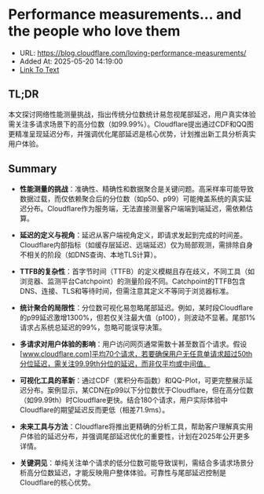 # Performance measurements… and the people who love them
- URL: https://blog.cloudflare.com/loving-performance-measurements/
- Added At: 2025-05-20 14:19:00
- [Link To Text](2025-05-20-performance-measurements…-and-the-people-who-love-them_raw.md)

## TL;DR


本文探讨网络性能测量挑战，指出传统分位数统计易忽视尾部延迟，用户真实体验需关注多请求场景下的高分位数（如99.99%）。Cloudflare提出通过CDF和QQ图更精准呈现延迟分布，并强调优化尾部延迟是核心优势，计划推出新工具分析真实用户体验。

## Summary


- **性能测量的挑战**：准确性、精确性和数据聚合是关键问题。高采样率可能导致数据过载，而仅依赖聚合后的分位数（如p50、p99）可能掩盖系统的真实延迟分布。Cloudflare作为服务端，无法直接测量客户端端到端延迟，需依赖估算。

- **延迟的定义与视角**：延迟从客户端视角定义，即请求发起到完成的时间差。Cloudflare内部指标（如缓存层延迟、远端延迟）仅为局部观测，需排除自身不相关的阶段（如DNS查询、本地TLS计算）。

- **TTFB的复杂性**：首字节时间（TTFB）的定义模糊且存在歧义，不同工具（如浏览器、监测平台Catchpoint）的测量阶段不同。Catchpoint的TTFB包含DNS、连接、TLS和等待时间，但需注意其定义不等同于浏览器标准。

- **统计聚合的局限性**：分位数可视化易忽略尾部延迟。例如，某时段Cloudflare的p99延迟激增1300%，但若仅关注最大值（p100），则波动不显著。尾部1%请求占系统总延迟的99%，忽略可能误导决策。

- **多请求对用户体验的影响**：用户访问网页通常需数十甚至数百个请求。假设[www.cloudflare.com]平均70个请求，若要确保用户无任意单请求超过50th分位延迟，需关注99.99th分位的延迟，而非仅平均或中间值。

- **可视化工具的革新**：通过CDF（累积分布函数）和QQ-Plot，可更完整展示延迟分布。案例显示，某CDN在p99以下分位数优于Cloudflare，但在高分位数（如99.99th）时Cloudflare更快。结合180个请求，用户实际体验中Cloudflare的期望延迟反而更低（相差71.9ms）。

- **未来工具与方法**：Cloudflare将推出更精确的分析工具，帮助客户理解真实用户体验的延迟分布，并强调尾部延迟优化的重要性，计划在2025年公开更多详情。

- **关键洞见**：单纯关注单个请求的低分位数可能导致误判，需结合多请求场景分析高分位数延迟，才能反映用户整体体验。可靠性与尾部延迟控制是Cloudflare的核心优势。

